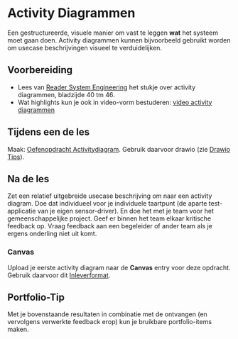 # Activity Diagrammen

Een gestructureerde, visuele manier om vast te leggen **wat** het systeem moet gaan doen. Activity diagrammen kunnen bijvoorbeeld gebruikt worden om usecase beschrijvingen visueel te verduidelijken.

## Voorbereiding

- Lees van [Reader System Engineering](https://github.com/HU-TI-DEV/TI-S2/blob/main/hardware-interfacing/pdfs/reader-system-engineering.pdf) het stukje over activity diagrammen, bladzijde 40 tm 46.
- Wat highlights kun je ook in video-vorm bestuderen: [video activity diagrammen](https://www.youtube.com/watch?v=Gptyg-YtdXw)

## Tijdens een de les

Maak: [Oefenopdracht Activitydiagram](). Gebruik daarvoor drawio (zie [Drawio Tips](../software/modelleren/drawio-tips/drawio-tips.md)).

## Na de les
 Zet een relatief uitgebreide usecase beschrijving om naar een activity diagram. Doe dat individueel voor je individuele taartpunt (de aparte test-applicatie van je eigen sensor-driver). En doe het met je team voor het gemeenschappelijke project. Geef er binnen het team elkaar kritische feedback op. Vraag feedback aan een begeleider of ander team als je ergens onderling niet uit komt. 

### Canvas

Upload je eerste activity diagram naar de **Canvas** entry voor deze opdracht. Gebruik daarvoor dit [Inleverformat](../software/modelleren/Inleverformat-voor-modelleeropdrachten.md).

## Portfolio-Tip

Met je bovenstaande resultaten in combinatie met de ontvangen (en vervolgens verwerkte feedback erop) kun je bruikbare portfolio-items maken.
